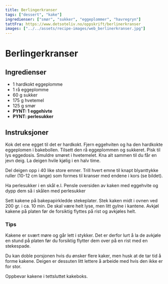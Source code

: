 ```yaml
---
title: Berlingerkranser
tags: ["dessert", "kake"]
ingredienser: ["smør", "sukker", "eggeplommer", "havregryn"]
tattFra: https://www.detsoteliv.no/oppskrift/berlinerkranser
images: ["../../assets/recipe-images/web_berlinerkranser.jpg"]
---
```


# Berlingerkranser

## Ingredienser

- 1 hardkokt eggeplomme
- 1 rå eggeplomme
- 60 g sukker
- 175 g hvetemel
- 125 g smør
- **PYNT: 1 eggehivte**
- **PYNT: perlesukker**

## Instruksjoner

Kok det ene egget til det er hardkokt. Fjern eggehviten og ha den hardkokte eggeplomen i bakebollen. Tilsett den rå eggeplommen og sukkeret. Pisk til lys eggedosis. Smuldre smøret i hvetemelet. Kna alt sammen til du får en jevn deig. La deigen hvile kjølig i en halv time.

Del deigen opp i 40 like store emner. Trill hvert emne til knapt blyanttykke ruller (10-12 cm lange) som formes til kranser med endene i kors (se bildet).

Ha perlesukker i en skål e.l. Pensle oversiden av kaken med eggehvite og dypp dem så i skålen med perlesukker

Sett kakene på bakepapirkledde stekeplater. Stek kaken midt i ovnen ved 200 gr. i ca. 10 min. De skal være helt lyse, men litt gylne i kantene. Avkjøl kakene på platen før de forsiktig flyttes på rist og avkjøles helt.

### Tips

Kakene er svært møre og går lett i stykker. Det er derfor lurt å la de avkjøle en stund på platen før du forsiktig flytter dem over på en rist med en stekespade.

Du kan doble porsjonen hvis du ønsker flere kaker, men husk at de tar tid å forme kakene. Deigen er dessuten litt lettere å arbeide med hvis den ikke er for stor.

Oppbevar kakene i tettsluttet kakeboks.
